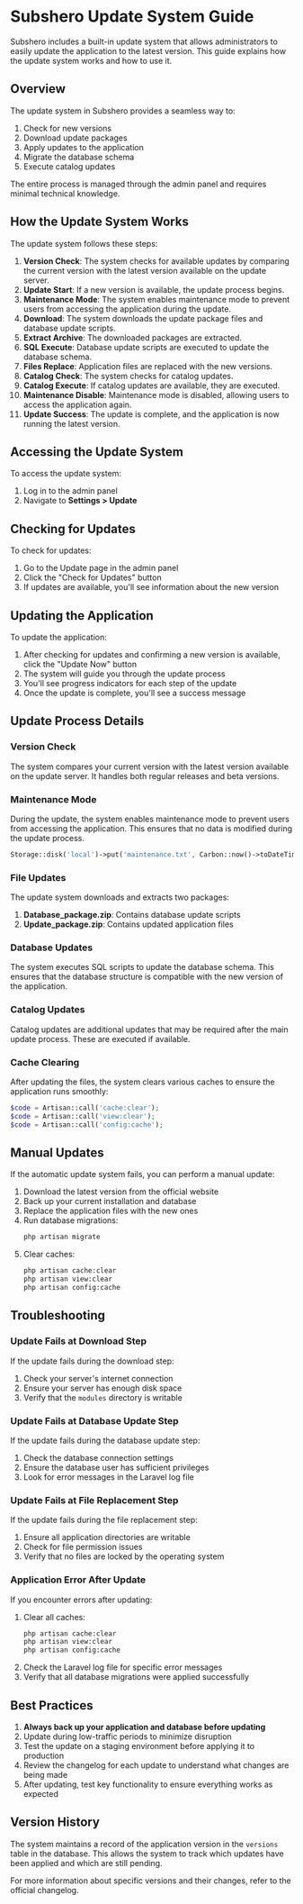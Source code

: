 # Subshero Update System Guide

Subshero includes a built-in update system that allows administrators to easily update the application to the latest version. This guide explains how the update system works and how to use it.

## Overview

The update system in Subshero provides a seamless way to:

1. Check for new versions
2. Download update packages
3. Apply updates to the application
4. Migrate the database schema
5. Execute catalog updates

The entire process is managed through the admin panel and requires minimal technical knowledge.

## How the Update System Works

The update system follows these steps:

1. **Version Check**: The system checks for available updates by comparing the current version with the latest version available on the update server.
2. **Update Start**: If a new version is available, the update process begins.
3. **Maintenance Mode**: The system enables maintenance mode to prevent users from accessing the application during the update.
4. **Download**: The system downloads the update package files and database update scripts.
5. **Extract Archive**: The downloaded packages are extracted.
6. **SQL Execute**: Database update scripts are executed to update the database schema.
7. **Files Replace**: Application files are replaced with the new versions.
8. **Catalog Check**: The system checks for catalog updates.
9. **Catalog Execute**: If catalog updates are available, they are executed.
10. **Maintenance Disable**: Maintenance mode is disabled, allowing users to access the application again.
11. **Update Success**: The update is complete, and the application is now running the latest version.

## Accessing the Update System

To access the update system:

1. Log in to the admin panel
2. Navigate to **Settings > Update**

## Checking for Updates

To check for updates:

1. Go to the Update page in the admin panel
2. Click the "Check for Updates" button
3. If updates are available, you'll see information about the new version

## Updating the Application

To update the application:

1. After checking for updates and confirming a new version is available, click the "Update Now" button
2. The system will guide you through the update process
3. You'll see progress indicators for each step of the update
4. Once the update is complete, you'll see a success message

## Update Process Details

### Version Check

The system compares your current version with the latest version available on the update server. It handles both regular releases and beta versions.

### Maintenance Mode

During the update, the system enables maintenance mode to prevent users from accessing the application. This ensures that no data is modified during the update process.

```php
Storage::disk('local')->put('maintenance.txt', Carbon::now()->toDateTimeString());
```

### File Updates

The update system downloads and extracts two packages:

1. **Database_package.zip**: Contains database update scripts
2. **Update_package.zip**: Contains updated application files

### Database Updates

The system executes SQL scripts to update the database schema. This ensures that the database structure is compatible with the new version of the application.

### Catalog Updates

Catalog updates are additional updates that may be required after the main update process. These are executed if available.

### Cache Clearing

After updating the files, the system clears various caches to ensure the application runs smoothly:

```php
$code = Artisan::call('cache:clear');
$code = Artisan::call('view:clear');
$code = Artisan::call('config:cache');
```

## Manual Updates

If the automatic update system fails, you can perform a manual update:

1. Download the latest version from the official website
2. Back up your current installation and database
3. Replace the application files with the new ones
4. Run database migrations:
   ```bash
   php artisan migrate
   ```
5. Clear caches:
   ```bash
   php artisan cache:clear
   php artisan view:clear
   php artisan config:cache
   ```

## Troubleshooting

### Update Fails at Download Step

If the update fails during the download step:

1. Check your server's internet connection
2. Ensure your server has enough disk space
3. Verify that the `modules` directory is writable

### Update Fails at Database Update Step

If the update fails during the database update step:

1. Check the database connection settings
2. Ensure the database user has sufficient privileges
3. Look for error messages in the Laravel log file

### Update Fails at File Replacement Step

If the update fails during the file replacement step:

1. Ensure all application directories are writable
2. Check for file permission issues
3. Verify that no files are locked by the operating system

### Application Error After Update

If you encounter errors after updating:

1. Clear all caches:
   ```bash
   php artisan cache:clear
   php artisan view:clear
   php artisan config:cache
   ```
2. Check the Laravel log file for specific error messages
3. Verify that all database migrations were applied successfully

## Best Practices

1. **Always back up your application and database before updating**
2. Update during low-traffic periods to minimize disruption
3. Test the update on a staging environment before applying it to production
4. Review the changelog for each update to understand what changes are being made
5. After updating, test key functionality to ensure everything works as expected

## Version History

The system maintains a record of the application version in the `versions` table in the database. This allows the system to track which updates have been applied and which are still pending.

For more information about specific versions and their changes, refer to the official changelog.